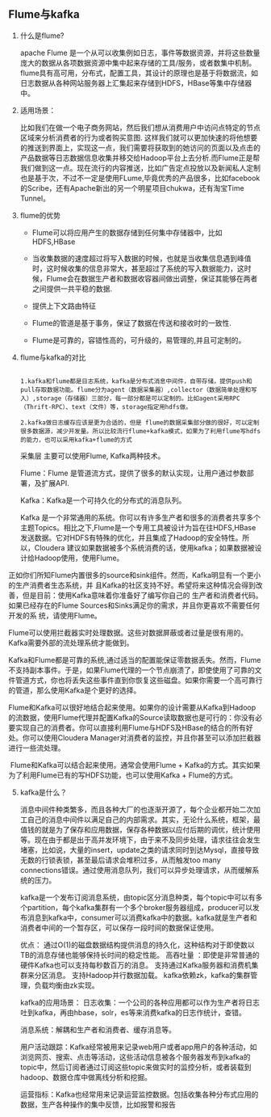 ## Flume与kafka

1. 什么是flume?

      apache Flume 是一个从可以收集例如日志，事件等数据资源，并将这些数量庞大的数据从各项数据资源中集中起来存储的工具/服务，或者数集中机制。flume具有高可用，分布式，配置工具，其设计的原理也是基于将数据流，如日志数据从各种网站服务器上汇集起来存储到HDFS，HBase等集中存储器中。

2. 适用场景：

   比如我们在做一个电子商务网站，然后我们想从消费用户中访问点特定的节点区域来分析消费者的行为或者购买意图. 这样我们就可以更加快速的将他想要的推送到界面上，实现这一点，我们需要将获取到的她访问的页面以及点击的产品数据等日志数据信息收集并移交给Hadoop平台上去分析.而Flume正是帮我们做到这一点。现在流行的内容推送，比如广告定点投放以及新闻私人定制也是基于次，不过不一定是使用FLume,毕竟优秀的产品很多，比如facebook的Scribe，还有Apache新出的另一个明星项目chukwa，还有淘宝Time Tunnel。

3. flume的优势

      * Flume可以将应用产生的数据存储到任何集中存储器中，比如HDFS,HBase

      * 当收集数据的速度超过将写入数据的时候，也就是当收集信息遇到峰值时，这时候收集的信息非常大，甚至超过了系统的写入数据能力，这时候，Flume会在数据生产者和数据收容器间做出调整，保证其能够在两者之间提供一共平稳的数据.
      * 提供上下文路由特征
      * Flume的管道是基于事务，保证了数据在传送和接收时的一致性.
      * Flume是可靠的，容错性高的，可升级的，易管理的,并且可定制的。

4. flume与kafka的对比

      ```
      
      1.kafka和flume都是日志系统，kafka是分布式消息中间件，自带存储，提供push和pull存取数据功能。flume分为agent（数据采集器）,collector（数据简单处理和写入）,storage（存储器）三部分，每一部分都是可以定制的。比如agent采用RPC（Thrift-RPC）、text（文件）等，storage指定用hdfs做。
      
      2.kafka做日志缓存应该是更为合适的，但是 flume的数据采集部分做的很好，可以定制很多数据源，减少开发量。所以比较流行flume+kafka模式，如果为了利用flume写hdfs的能力，也可以采用kafka+flume的方式
      ```

      

      采集层 主要可以使用Flume, Kafka两种技术。

      Flume：Flume 是管道流方式，提供了很多的默认实现，让用户通过参数部署，及扩展API.

      Kafka：Kafka是一个可持久化的分布式的消息队列。

      Kafka 是一个非常通用的系统。你可以有许多生产者和很多的消费者共享多个主题Topics。相比之下,Flume是一个专用工具被设计为旨在往HDFS,HBase发送数据。它对HDFS有特殊的优化，并且集成了Hadoop的安全特性。所以，Cloudera 建议如果数据被多个系统消费的话，使用kafka；如果数据被设计给Hadoop使用，使用Flume。

 

​	正如你们所知Flume内置很多的source和sink组件。然而，Kafka明显有一个更小的生产消费者生态系统，并													且Kafka的社区支持不好。希望将来这种情况会得到改善，但是目前：使用Kafka意味着你准备好了编写你自己的	生产者和消费者代码。如果已经存在的Flume Sources和Sinks满足你的需求，并且你更喜欢不需要任何开发的系	统，请使用Flume。

 

​	Flume可以使用拦截器实时处理数据。这些对数据屏蔽或者过量是很有用的。Kafka需要外部的流处理系统才能做到。

 

​	Kafka和Flume都是可靠的系统,通过适当的配置能保证零数据丢失。然而，Flume不支持副本事件。于是，如果Flume代理的一个节点崩溃了，即使使用了可靠的文件管道方式，你也将丢失这些事件直到你恢复这些磁盘。如果你需要一个高可靠行的管道，那么使用Kafka是个更好的选择。

 

​	Flume和Kafka可以很好地结合起来使用。如果你的设计需要从Kafka到Hadoop的流数据，使用Flume代理并配置Kafka的Source读取数据也是可行的：你没有必要实现自己的消费者。你可以直接利用Flume与HDFS及HBase的结合的所有好处。你可以使用Cloudera Manager对消费者的监控，并且你甚至可以添加拦截器进行一些流处理。

​	Flume和Kafka可以结合起来使用。通常会使用Flume + Kafka的方式。其实如果为了利用Flume已有的写HDFS功能，也可以使用Kafka + Flume的方式。

5. kafka是什么？

   消息中间件种类繁多，而且各种大厂的也逐渐开源了，每个企业都开始二次加工自己的消息中间件以满足自己的内部需求。其实，无论什么系统，框架，最值钱的就是为了保存和应用数据，保存各种数据以应付后期的调优，统计使用等。现在由于都是出于高并发环境下，由于来不及同步处理，请求往往会发生堵塞，比如说，大量的insert，update之类的请求同时到达Mysql，直接导致无数的行锁表锁，甚至最后请求会堆积过多，从而触发too many connections错误。通过使用消息队列，我们可以异步处理请求，从而缓解系统的压力。

   

   kafka是一个发布订阅消息系统，由topic区分消息种类，每个topic中可以有多个partition，每个kafka集群有一个多个broker服务器组成，producer可以发布消息到kafka中，consumer可以消费kafka中的数据。kafka就是生产者和消费者中间的一个暂存区，可以保存一段时间的数据保证使用。

   

   优点：
   通过O(1)的磁盘数据结构提供消息的持久化，这种结构对于即使数以TB的消息存储也能够保持长时间的稳定性能。
   高吞吐量 ：即使是非常普通的硬件Kafka也可以支持每秒数百万的消息。
   支持通过Kafka服务器和消费机集群来分区消息。
   支持Hadoop并行数据加载。
   kafka依赖zk，kafka的集群管理，负载均衡由zk实现。

   

   kafka的应用场景：
   日志收集：一个公司的各种应用都可以作为生产者将日志吐到kafka，再由hbase，solr，es等来消费kafka的日志作统计，查错。

   消息系统：解耦和生产者和消费者、缓存消息等。

   用户活动跟踪：Kafka经常被用来记录web用户或者app用户的各种活动，如浏览网页、搜索、点击等活动，这些活动信息被各个服务器发布到kafka的topic中，然后订阅者通过订阅这些topic来做实时的监控分析，或者装载到hadoop、数据仓库中做离线分析和挖掘。

   运营指标：Kafka也经常用来记录运营监控数据。包括收集各种分布式应用的数据，生产各种操作的集中反馈，比如报警和报告
